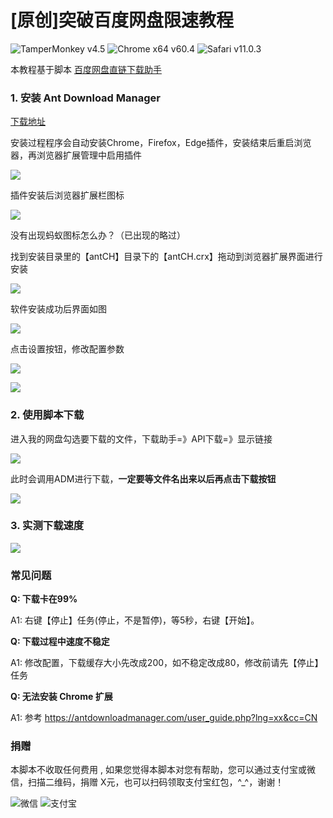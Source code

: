 # [原创]突破百度网盘限速教程
![TamperMonkey v4.5](https://img.shields.io/badge/TamperMonkey-v4.8-brightgreen.svg) ![Chrome x64 v60.4](https://img.shields.io/badge/Chrome%20x64-v73.0-brightgreen.svg) ![Safari v11.0.3](https://img.shields.io/badge/Safari%20-v12.0-brightgreen.svg)

本教程基于脚本 [百度网盘直链下载助手](https://greasyfork.org/zh-CN/scripts/39504)

### 1. 安装 Ant Download Manager 

[下载地址](https://www.antdownloadmanager.com/cgi/download.cgi)

安装过程程序会自动安装Chrome，Firefox，Edge插件，安装结束后重启浏览器，再浏览器扩展管理中启用插件

![](https://ws1.sinaimg.cn/large/4db689e3ly1g1wjs4dmkuj20dw07ajro.jpg)

插件安装后浏览器扩展栏图标

![](https://ws1.sinaimg.cn/large/4db689e3ly1g1wjtedipyj206n01bweb.jpg)

没有出现蚂蚁图标怎么办？（已出现的略过）

找到安装目录里的【antCH】目录下的【antCH.crx】拖动到浏览器扩展界面进行安装

![](https://ws1.sinaimg.cn/large/4db689e3ly1g1wkmyqjp9j20in056glj.jpg)

软件安装成功后界面如图

![](https://ww1.sinaimg.cn/large/4db689e3ly1g1wjl7pr6hj20mz0d5gmk.jpg)

点击设置按钮，修改配置参数

![](https://ws1.sinaimg.cn/large/4db689e3ly1g1xeohud5tj20iu0feadg.jpg)

![](https://ws1.sinaimg.cn/large/4db689e3ly1g1xcyc3sa4j20iu0fe41o.jpg)

### 2. 使用脚本下载

进入我的网盘勾选要下载的文件，下载助手=》API下载=》显示链接

![](https://ws1.sinaimg.cn/large/4db689e3ly1g1wk0anzisj20yr0gbq5b.jpg)

此时会调用ADM进行下载，**一定要等文件名出来以后再点击下载按钮**

![](https://ws1.sinaimg.cn/large/4db689e3ly1g1wk2edhpqj20e60abmyb.jpg)

### 3. 实测下载速度

![](https://ws1.sinaimg.cn/large/4db689e3ly1g1wki00366j20e30dh76h.jpg)


### 常见问题

**Q: 下载卡在99%**

A1: 右键【停止】任务(停止，不是暂停)，等5秒，右键【开始】。

**Q: 下载过程中速度不稳定**

A1: 修改配置，下载缓存大小先改成200，如不稳定改成80，修改前请先【停止】任务

**Q: 无法安装 Chrome 扩展**

A1: 参考 https://antdownloadmanager.com/user_guide.php?lng=xx&cc=CN

### 捐赠
本脚本不收取任何费用 , 如果您觉得本脚本对您有帮助，您可以通过支付宝或微信，扫描二维码，捐赠 X元，也可以扫码领取支付宝红包，^_^，谢谢！

![微信](https://i.loli.net/2019/05/04/5ccc6d088bc31.jpg) ![支付宝](https://i.loli.net/2019/05/04/5ccc6d08a22f7.jpg)
